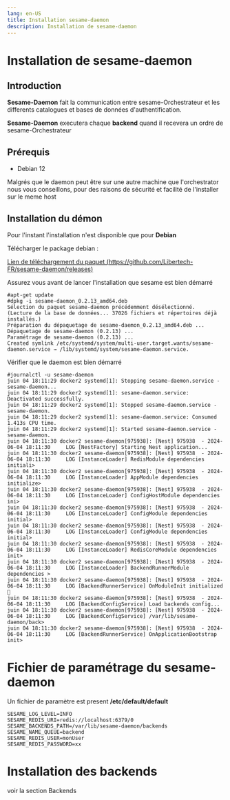 ```yaml
---
lang: en-US
title: Installation sesame-daemon
description: Installation de sesame-daemon
---
```

# Installation de sesame-daemon

## Introduction

**Sesame-Daemon** fait la communication entre sesame-Orchestrateur et les differents catalogues et bases de données d'authentification.

**Sesame-Daemon** executera chaque **backend** quand il recevera un ordre de sesame-Orchestrateur

## Prérequis
* Debian 12

Malgrés que le daemon peut être sur une autre machine que l'orchestrator nous vous conseillons, pour des raisons de sécurité et facilité de l'installer sur le meme host

## Installation du démon

Pour l'instant l'installation n'est disponible que pour **Debian**

Télécharger le package debian :

[Lien de téléchargement du paquet (https://github.com/Libertech-FR/sesame-daemon/releases)](https://github.com/Libertech-FR/sesame-daemon/releases/)

Assurez vous avant de lancer l'installation que sesame est bien démarré

```
#apt-get update 
#dpkg -i sesame-daemon_0.2.13_amd64.deb 
Sélection du paquet sesame-daemon précédemment désélectionné.
(Lecture de la base de données... 37026 fichiers et répertoires déjà installés.)
Préparation du dépaquetage de sesame-daemon_0.2.13_amd64.deb ...
Dépaquetage de sesame-daemon (0.2.13) ...
Paramétrage de sesame-daemon (0.2.13) ...
Created symlink /etc/systemd/system/multi-user.target.wants/sesame-daemon.service → /lib/systemd/system/sesame-daemon.service.
```

Vérifier que le daemon est bien démarré

```
#journalctl -u sesame-daemon
juin 04 18:11:29 docker2 systemd[1]: Stopping sesame-daemon.service - sesame-daemon...
juin 04 18:11:29 docker2 systemd[1]: sesame-daemon.service: Deactivated successfully.
juin 04 18:11:29 docker2 systemd[1]: Stopped sesame-daemon.service - sesame-daemon.
juin 04 18:11:29 docker2 systemd[1]: sesame-daemon.service: Consumed 1.413s CPU time.
juin 04 18:11:29 docker2 systemd[1]: Started sesame-daemon.service - sesame-daemon.
juin 04 18:11:30 docker2 sesame-daemon[975938]: [Nest] 975938  - 2024-06-04 18:11:30     LOG [NestFactory] Starting Nest application...
juin 04 18:11:30 docker2 sesame-daemon[975938]: [Nest] 975938  - 2024-06-04 18:11:30     LOG [InstanceLoader] RedisModule dependencies initiali>
juin 04 18:11:30 docker2 sesame-daemon[975938]: [Nest] 975938  - 2024-06-04 18:11:30     LOG [InstanceLoader] AppModule dependencies initialize>
juin 04 18:11:30 docker2 sesame-daemon[975938]: [Nest] 975938  - 2024-06-04 18:11:30     LOG [InstanceLoader] ConfigHostModule dependencies ini>
juin 04 18:11:30 docker2 sesame-daemon[975938]: [Nest] 975938  - 2024-06-04 18:11:30     LOG [InstanceLoader] ConfigModule dependencies initial>
juin 04 18:11:30 docker2 sesame-daemon[975938]: [Nest] 975938  - 2024-06-04 18:11:30     LOG [InstanceLoader] ConfigModule dependencies initial>
juin 04 18:11:30 docker2 sesame-daemon[975938]: [Nest] 975938  - 2024-06-04 18:11:30     LOG [InstanceLoader] RedisCoreModule dependencies init>
juin 04 18:11:30 docker2 sesame-daemon[975938]: [Nest] 975938  - 2024-06-04 18:11:30     LOG [InstanceLoader] BackendRunnerModule dependencies >
juin 04 18:11:30 docker2 sesame-daemon[975938]: [Nest] 975938  - 2024-06-04 18:11:30     LOG [BackendRunnerService] OnModuleInit initialized 🔴
juin 04 18:11:30 docker2 sesame-daemon[975938]: [Nest] 975938  - 2024-06-04 18:11:30     LOG [BackendConfigService] Load backends config...
juin 04 18:11:30 docker2 sesame-daemon[975938]: [Nest] 975938  - 2024-06-04 18:11:30     LOG [BackendConfigService] /var/lib/sesame-daemon/back>
juin 04 18:11:30 docker2 sesame-daemon[975938]: [Nest] 975938  - 2024-06-04 18:11:30     LOG [BackendRunnerService] OnApplicationBootstrap init>
```
# Fichier de paramétrage du sesame-daemon

Un fichier de paramètre est present  **/etc/default/default**

```
SESAME_LOG_LEVEL=INFO
SESAME_REDIS_URI=redis://localhost:6379/0
SESAME_BACKENDS_PATH=/var/lib/sesame-daemon/backends
SESAME_NAME_QUEUE=backend
SESAME_REDIS_USER=monUser
SESAME_REDIS_PASSWORD=xx

```

# Installation des backends
voir la section Backends

